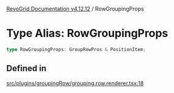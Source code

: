 [RevoGrid Documentation v4.12.12](README.md) / RowGroupingProps

# Type Alias: RowGroupingProps

```ts
type RowGroupingProps: GroupRowPros & PositionItem;
```

## Defined in

[src/plugins/groupingRow/grouping.row.renderer.tsx:18](https://github.com/revolist/revogrid/blob/ecd92bead8bd3117a71a9fcab227f9b0f91c2edf/src/plugins/groupingRow/grouping.row.renderer.tsx#L18)
